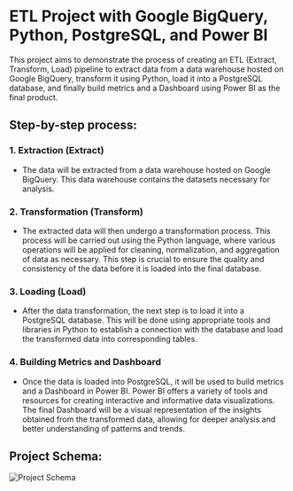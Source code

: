 # ETL Project with Google BigQuery, Python, PostgreSQL, and Power BI

This project aims to demonstrate the process of creating an ETL (Extract, Transform, Load) pipeline to extract data from a data warehouse hosted on Google BigQuery, transform it using Python, load it into a PostgreSQL database, and finally build metrics and a Dashboard using Power BI as the final product.

## Step-by-step process:

### 1. Extraction (Extract)
- The data will be extracted from a data warehouse hosted on Google BigQuery. This data warehouse contains the datasets necessary for analysis.

### 2. Transformation (Transform)
- The extracted data will then undergo a transformation process. This process will be carried out using the Python language, where various operations will be applied for cleaning, normalization, and aggregation of data as necessary. This step is crucial to ensure the quality and consistency of the data before it is loaded into the final database.

### 3. Loading (Load)
- After the data transformation, the next step is to load it into a PostgreSQL database. This will be done using appropriate tools and libraries in Python to establish a connection with the database and load the transformed data into corresponding tables.

### 4. Building Metrics and Dashboard
- Once the data is loaded into PostgreSQL, it will be used to build metrics and a Dashboard in Power BI. Power BI offers a variety of tools and resources for creating interactive and informative data visualizations. The final Dashboard will be a visual representation of the insights obtained from the transformed data, allowing for deeper analysis and better understanding of patterns and trends.

## Project Schema:

![Project Schema](URL_of_the_Image)